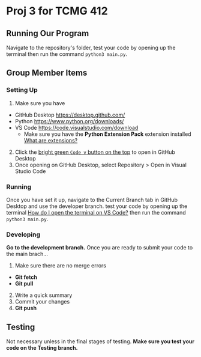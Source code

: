 # Proj 3 for TCMG 412

## Running Our Program

Navigate to the repository's folder, test your code by opening up the terminal then run the command `python3 main.py`.

## Group Member Items

### Setting Up

1. Make sure you have

- GitHub Desktop <https://desktop.github.com/>
- Python <https://www.python.org/downloads/>
- VS Code <https://code.visualstudio.com/download>
  - Make sure you have the **Python Extension Pack** extension installed [What are extensions?](https://code.visualstudio.com/docs/editor/extension-marketplace#_install-an-extension)

2. Click the [bright green `Code v` button on the top](x-github-client://openRepo/https://github.com/Group-0/aws-python) to open in GitHub Desktop
3. Once opening on GitHub Desktop, select Repository > Open in Visual Studio Code

### Running

Once you have set it up, navigate to the Current Branch tab in GitHub Desktop and use the developer branch. test your code by opening up the terminal [How do I open the terminal on VS Code?](https://code.visualstudio.com/docs/terminal/basics#:~:text=Use%20the%20View%20%3E%20Terminal%20menu,the%20View%3A%20Toggle%20Terminal%20command.) then run the command `python3 main.py`.

### Developing 

**Go to the development branch.**
Once you are ready to submit your code to the main brach...

1. Make sure there are no merge errors
  - **Git fetch**
  - **Git pull**
2. Write a quick summary
3. Commit your changes
4. **Git push**

## Testing

Not necessary unless in the final stages of testing. **Make sure you test your code on the Testing branch.**
